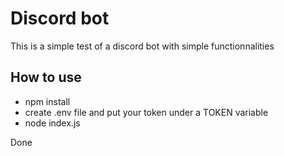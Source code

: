 # Discord bot
This is a simple test of a discord bot with simple functionnalities

## How to use
- npm install
- create .env file and put your token under a TOKEN variable
- node index.js

Done